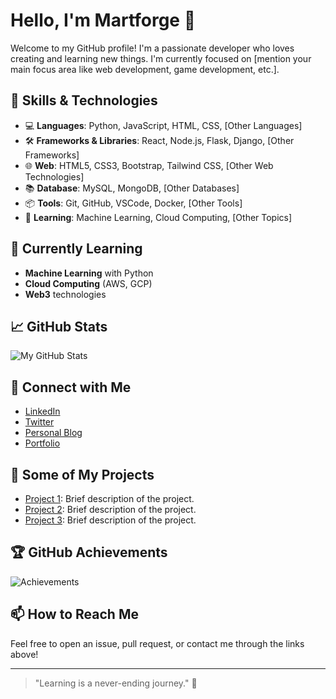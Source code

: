 # Hello, I'm Martforge 👋

Welcome to my GitHub profile! I'm a passionate developer who loves creating and learning new things. I'm currently focused on [mention your main focus area like web development, game development, etc.].

## 🚀 Skills & Technologies

- 💻 **Languages**: Python, JavaScript, HTML, CSS, [Other Languages]
- 🛠️ **Frameworks & Libraries**: React, Node.js, Flask, Django, [Other Frameworks]
- 🌐 **Web**: HTML5, CSS3, Bootstrap, Tailwind CSS, [Other Web Technologies]
- 📚 **Database**: MySQL, MongoDB, [Other Databases]
- 📦 **Tools**: Git, GitHub, VSCode, Docker, [Other Tools]
- 🧠 **Learning**: Machine Learning, Cloud Computing, [Other Topics]

## 🌱 Currently Learning

- **Machine Learning** with Python
- **Cloud Computing** (AWS, GCP)
- **Web3** technologies

## 📈 GitHub Stats

![My GitHub Stats](https://github-readme-stats.vercel.app/api?username=[Your-Username]&show_icons=true&count_private=true&hide_title=true)

## 💬 Connect with Me

- [LinkedIn](https://www.linkedin.com/in/[Your-LinkedIn-Profile])
- [Twitter](https://twitter.com/[Your-Twitter-Handle])
- [Personal Blog](https://[Your-Blog-URL].com)
- [Portfolio](https://[Your-Portfolio-URL].com)

## 📢 Some of My Projects

- [Project 1](https://github.com/[Your-Username]/[Project-1-Repo]): Brief description of the project.
- [Project 2](https://github.com/[Your-Username]/[Project-2-Repo]): Brief description of the project.
- [Project 3](https://github.com/[Your-Username]/[Project-3-Repo]): Brief description of the project.

## 🏆 GitHub Achievements

![Achievements](https://github-readme-stats.vercel.app/api?username=[Your-Username]&show_icons=true&hide_title=true&count_private=true&hide=prs)

## 📫 How to Reach Me

Feel free to open an issue, pull request, or contact me through the links above!

---

> "Learning is a never-ending journey." 🌱
